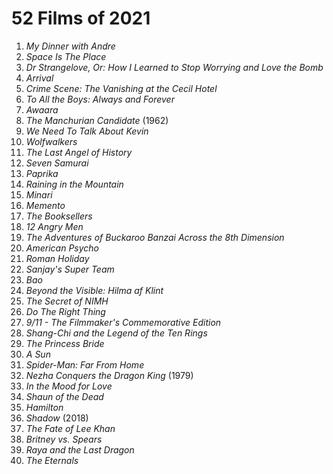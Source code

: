 # 52 Films of 2021

1. *My Dinner with Andre*
2. *Space Is The Place*
3. *Dr Strangelove, Or: How I Learned to Stop Worrying and Love the Bomb*
4. *Arrival*
5. *Crime Scene: The Vanishing at the Cecil Hotel*
6. *To All the Boys: Always and Forever*
7. *Awaara*
8. *The Manchurian Candidate* (1962)
9. *We Need To Talk About Kevin*
10. *Wolfwalkers*
11. *The Last Angel of History*
12. *Seven Samurai*
13. *Paprika*
14. *Raining in the Mountain*
15. *Minari*
16. *Memento*
17. *The Booksellers*
18. *12 Angry Men*
19. *The Adventures of Buckaroo Banzai Across the 8th Dimension*
20. *American Psycho*
21. *Roman Holiday*
22. *Sanjay's Super Team*
23. *Bao*
24. *Beyond the Visible: Hilma af Klint*
25. *The Secret of NIMH*
26. *Do The Right Thing*
27. *9/11 - The Filmmaker's Commemorative Edition*
28. *Shang-Chi and the Legend of the Ten Rings*
29. *The Princess Bride*
30. *A Sun*
31. *Spider-Man: Far From Home*
32. *Nezha Conquers the Dragon King* (1979)
33. *In the Mood for Love*
34. *Shaun of the Dead*
35. *Hamilton*
36. *Shadow* (2018)
37. *The Fate of Lee Khan*
38. *Britney vs. Spears*
39. *Raya and the Last Dragon*
40. *The Eternals*
